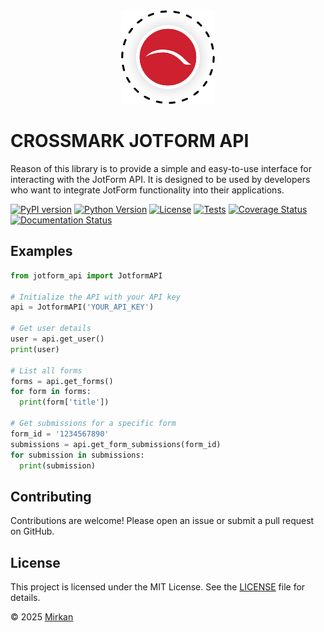<div align="center"><img src="https://raw.githubusercontent.com/mirkan1/crossmark-jotform-api/master/logo.png" alt="" height="150"></div>

# CROSSMARK JOTFORM API

Reason of this library is to provide a simple and easy-to-use interface for interacting with the JotForm API. It is designed to be used by developers who want to integrate JotForm functionality into their applications.

[![PyPI version](https://badge.fury.io/py/crossmark-jotform-api.svg)](https://badge.fury.io/py/crossmark-jotform-api)
[![Python Version](https://img.shields.io/pypi/pyversions/crossmark-jotform-api.svg)](https://pypi.org/project/crossmark-jotform-api/)
[![License](https://img.shields.io/pypi/l/crossmark-jotform-api.svg)](https://pypi.org/project/crossmark-jotform-api/)
[![Tests](https://img.shields.io/badge/tests-passing-brightgreen.svg)](https://github.com/mirkan1/crossmark-jotform-api/actions)
[![Coverage Status](https://coveralls.io/repos/github/mirkan1/crossmark-jotform-api/badge.svg?branch=master)](https://coveralls.io/github/mirkan1/crossmark-jotform-api?branch=master)
[![Documentation Status](https://readthedocs.org/projects/crossmark-jotform-api/badge/?version=latest)](https://crossmark-jotform-api.readthedocs.io/en/latest/?badge=latest)

## Examples

```python
from jotform_api import JotformAPI

# Initialize the API with your API key
api = JotformAPI('YOUR_API_KEY')

# Get user details
user = api.get_user()
print(user)

# List all forms
forms = api.get_forms()
for form in forms:
  print(form['title'])

# Get submissions for a specific form
form_id = '1234567890'
submissions = api.get_form_submissions(form_id)
for submission in submissions:
  print(submission)
```

## Contributing

Contributions are welcome! Please open an issue or submit a pull request on GitHub.

## License

This project is licensed under the MIT License. See the [LICENSE](LICENSE) file for details.

&copy; 2025 [Mirkan](https://github.com/mirkan1)